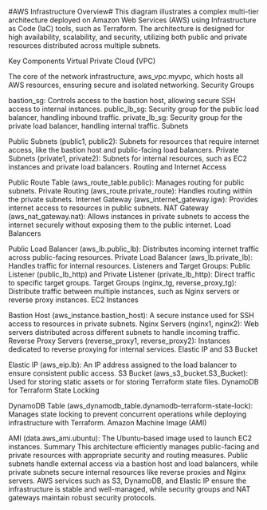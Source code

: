 #AWS Infrastructure Overview#
This diagram illustrates a complex multi-tier architecture deployed on Amazon Web Services (AWS) using Infrastructure as Code (IaC) tools, such as Terraform. The architecture is designed for high availability, scalability, and security, utilizing both public and private resources distributed across multiple subnets.

Key Components
Virtual Private Cloud (VPC)

The core of the network infrastructure, aws_vpc.myvpc, which hosts all AWS resources, ensuring secure and isolated networking.
Security Groups

bastion_sg: Controls access to the bastion host, allowing secure SSH access to internal instances.
public_lb_sg: Security group for the public load balancer, handling inbound traffic.
private_lb_sg: Security group for the private load balancer, handling internal traffic.
Subnets

Public Subnets (public1, public2): Subnets for resources that require internet access, like the bastion host and public-facing load balancers.
Private Subnets (private1, private2): Subnets for internal resources, such as EC2 instances and private load balancers.
Routing and Internet Access

Public Route Table (aws_route_table.public): Manages routing for public subnets.
Private Routing (aws_route.private_route): Handles routing within the private subnets.
Internet Gateway (aws_internet_gateway.igw): Provides internet access to resources in public subnets.
NAT Gateway (aws_nat_gateway.nat): Allows instances in private subnets to access the internet securely without exposing them to the public internet.
Load Balancers

Public Load Balancer (aws_lb.public_lb): Distributes incoming internet traffic across public-facing resources.
Private Load Balancer (aws_lb.private_lb): Handles traffic for internal resources.
Listeners and Target Groups:
Public Listener (public_lb_http) and Private Listener (private_lb_http): Direct traffic to specific target groups.
Target Groups (nginx_tg, reverse_proxy_tg): Distribute traffic between multiple instances, such as Nginx servers or reverse proxy instances.
EC2 Instances

Bastion Host (aws_instance.bastion_host): A secure instance used for SSH access to resources in private subnets.
Nginx Servers (nginx1, nginx2): Web servers distributed across different subnets to handle incoming traffic.
Reverse Proxy Servers (reverse_proxy1, reverse_proxy2): Instances dedicated to reverse proxying for internal services.
Elastic IP and S3 Bucket

Elastic IP (aws_eip.lb): An IP address assigned to the load balancer to ensure consistent public access.
S3 Bucket (aws_s3_bucket.S3_Bucket): Used for storing static assets or for storing Terraform state files.
DynamoDB for Terraform State Locking

DynamoDB Table (aws_dynamodb_table.dynamodb-terraform-state-lock): Manages state locking to prevent concurrent operations while deploying infrastructure with Terraform.
Amazon Machine Image (AMI)

AMI (data.aws_ami.ubuntu): The Ubuntu-based image used to launch EC2 instances.
Summary
This architecture efficiently manages public-facing and private resources with appropriate security and routing measures. Public subnets handle external access via a bastion host and load balancers, while private subnets secure internal resources like reverse proxies and Nginx servers. AWS services such as S3, DynamoDB, and Elastic IP ensure the infrastructure is stable and well-managed, while security groups and NAT gateways maintain robust security protocols.
